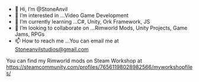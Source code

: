 - 👋 Hi, I’m @StoneAnvil
- 👀 I’m interested in ...Video Game Development
- 🌱 I’m currently learning ...C#, Unity, Ork Framework, JS
- 💞️ I’m looking to collaborate on ...Rimworld Mods, Unity Projects, Game Jams, RPGs
- 📫 How to reach me ...You can email me at Stoneanvilstudios@gmail.com

You can find my Rimworld mods on Steam Workshop at https://steamcommunity.com/profiles/76561198028982566/myworkshopfiles/

<!---
StoneAnvil/StoneAnvil is a ✨ special ✨ repository because its `README.md` (this file) appears on your GitHub profile.
You can click the Preview link to take a look at your changes.
--->
